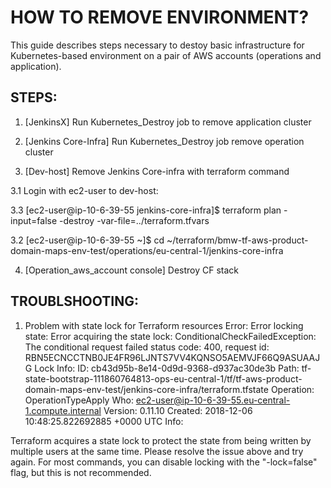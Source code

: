 # HOW TO REMOVE ENVIRONMENT?

This guide describes steps necessary to destoy basic infrastructure for Kubernetes-based environment
on a pair of AWS accounts (operations and application).


## STEPS:

1. [JenkinsX] Run Kubernetes_Destroy job to remove application cluster

2. [Jenkins Core-Infra] Run Kubernetes_Destroy job remove operation cluster

3. [Dev-host] Remove Jenkins Core-infra with terraform command

3.1 Login with ec2-user to dev-host:

3.3 [ec2-user@ip-10-6-39-55 jenkins-core-infra]$ terraform plan -input=false -destroy -var-file=../terraform.tfvars

3.2 [ec2-user@ip-10-6-39-55 ~]$ cd ~/terraform/bmw-tf-aws-product-domain-maps-env-test/operations/eu-central-1/jenkins-core-infra

4. [Operation_aws_account console] Destroy CF stack


## TROUBLSHOOTING:

1. Problem with state lock for Terraform resources
Error: Error locking state: Error acquiring the state lock: ConditionalCheckFailedException: The conditional request failed
	status code: 400, request id: RBN5ECNCCTNB0JE4FR96LJNTS7VV4KQNSO5AEMVJF66Q9ASUAAJG
Lock Info:
  ID:        cb43d95b-8e14-0d9d-9368-d937ac30de3b
  Path:      tf-state-bootstrap-111860764813-ops-eu-central-1/tf/tf-aws-product-domain-maps-env-test/jenkins-core-infra/terraform.tfstate
  Operation: OperationTypeApply
  Who:       ec2-user@ip-10-6-39-55.eu-central-1.compute.internal
  Version:   0.11.10
  Created:   2018-12-06 10:48:25.822692885 +0000 UTC
  Info:


Terraform acquires a state lock to protect the state from being written
by multiple users at the same time. Please resolve the issue above and try
again. For most commands, you can disable locking with the "-lock=false"
flag, but this is not recommended.
